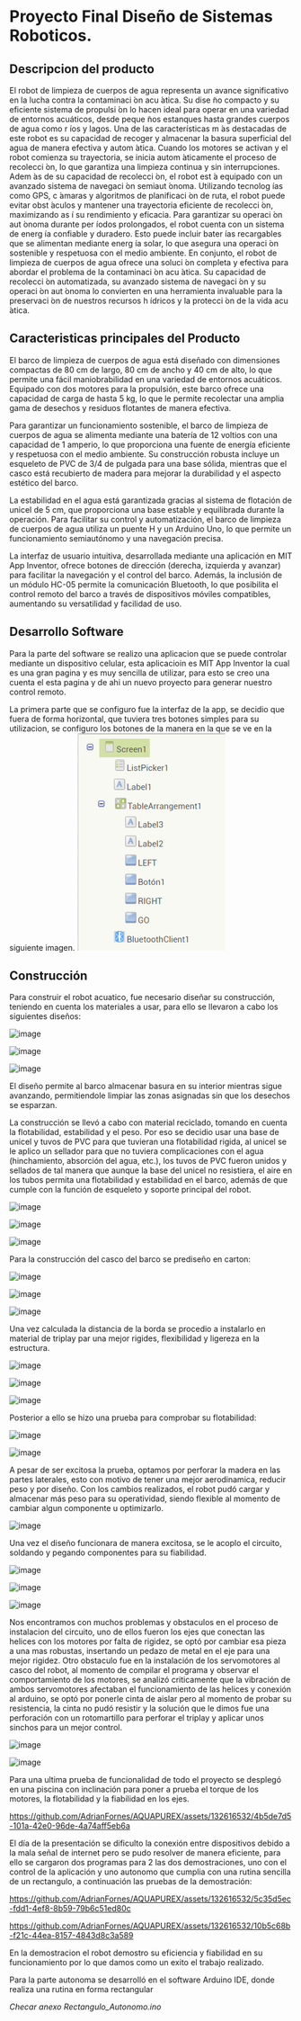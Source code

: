 # Proyecto Final Diseño de Sistemas Roboticos.
## Descripcion del producto  
El robot de limpieza de cuerpos de agua representa un avance significativo en la lucha contra la contaminaci ́on acu ́atica. Su dise ̃no compacto y su eficiente sistema de propulsi ́on lo hacen ideal para operar en una variedad de entornos acuáticos, desde peque ̃nos estanques hasta grandes cuerpos de agua como r ́ıos y lagos.
Una de las características m ́as destacadas de este robot es su capacidad de recoger y almacenar la basura superficial del agua de manera efectiva y autom ́atica. Cuando los motores se activan y el robot comienza su trayectoria, se inicia autom ́aticamente el proceso de recolecci ́on, lo que garantiza una limpieza continua y sin interrupciones.
Adem ́as de su capacidad de recolecci ́on, el robot est ́a equipado con un avanzado sistema de navegaci ́on semiaut ́onoma. Utilizando tecnolog ́ıas como GPS, c ́amaras y algoritmos de planificaci ́on de ruta, el robot puede evitar obst ́aculos y mantener una trayectoria eficiente de recolecci ́on, maximizando as ́ı su rendimiento y eficacia.
Para garantizar su operaci ́on aut ́onoma durante per ́ıodos prolongados, el robot cuenta con un sistema de energ ́ıa confiable y duradero. Esto puede incluir bater ́ıas recargables que se alimentan mediante energ ́ıa solar, lo que asegura una operaci ́on sostenible y respetuosa con el medio ambiente.
En conjunto, el robot de limpieza de cuerpos de agua ofrece una soluci ́on completa y efectiva para abordar el problema de la contaminaci ́on acu ́atica. Su capacidad de recolecci ́on automatizada, su avanzado sistema de navegaci ́on y su operaci ́on aut ́onoma lo convierten en una herramienta invaluable para la preservaci ́on de nuestros recursos h ́ıdricos y la protecci ́on de la vida acu ́atica.

## Caracteristicas principales del Producto

El barco de limpieza de cuerpos de agua está diseñado con dimensiones compactas de 80 cm de largo, 80 cm de ancho y 40 cm de alto, lo que permite una fácil maniobrabilidad en una variedad de entornos acuáticos. Equipado con dos motores para la propulsión, este barco ofrece una capacidad de carga de hasta 5 kg, lo que le permite recolectar una amplia gama de desechos y residuos flotantes de manera efectiva.

Para garantizar un funcionamiento sostenible, el barco de limpieza de cuerpos de agua se alimenta mediante una batería de 12 voltios con una capacidad de 1 amperio, lo que proporciona una fuente de energía eficiente y respetuosa con el medio ambiente. Su construcción robusta incluye un esqueleto de PVC de 3/4 de pulgada para una base sólida, mientras que el casco está recubierto de madera para mejorar la durabilidad y el aspecto estético del barco.

La estabilidad en el agua está garantizada gracias al sistema de flotación de unicel de 5 cm, que proporciona una base estable y equilibrada durante la operación. Para facilitar su control y automatización, el barco de limpieza de cuerpos de agua utiliza un puente H y un Arduino Uno, lo que permite un funcionamiento semiautónomo y una navegación precisa.

La interfaz de usuario intuitiva, desarrollada mediante una aplicación en MIT App Inventor, ofrece botones de dirección (derecha, izquierda y avanzar) para facilitar la navegación y el control del barco. Además, la inclusión de un módulo HC-05 permite la comunicación Bluetooth, lo que posibilita el control remoto del barco a través de dispositivos móviles compatibles, aumentando su versatilidad y facilidad de uso.

## Desarrollo Software

Para la parte del software se realizo una aplicacion que se puede controlar mediante un dispositivo celular, esta aplicacioin es MIT App Inventor la cual es una gran pagina y es muy sencilla de utilizar, para esto se creo una cuenta el esta pagina y de ahi un nuevo proyecto para generar nuestro control remoto.

La primera parte que se configuro fue la interfaz de la app, se decidio que fuera de forma horizontal, que tuviera tres botones simples para su utilizacion, se configuro los botones de la manera en la que se ve en la siguiente imagen.
![image](https://github.com/AdrianFornes/AQUAPUREX/blob/main/display%7B.png)
## Construcción

Para construir el robot acuatico, fue necesario diseñar su construcción, teniendo en cuenta los materiales a usar, para ello se llevaron a cabo los siguientes diseños:

![image](https://github.com/AdrianFornes/AQUAPUREX/assets/132616532/b4a5e557-83b7-408a-bd3f-e9bd4dfdaceb)

![image](https://github.com/AdrianFornes/AQUAPUREX/assets/132616532/f20f9dc7-dfef-427f-a46c-58bfabfa9c43)

![image](https://github.com/AdrianFornes/AQUAPUREX/assets/132616532/f6d26380-40df-42fc-b08b-a5e8947227e1)

El diseño permite al barco almacenar basura en su interior mientras sigue avanzando, permitiendole limpiar las zonas asignadas sin que los desechos se esparzan.

La construcción se llevó a cabo con material reciclado, tomando en cuenta la flotabilidad, estabilidad y el peso. Por eso se decidio usar una base de unicel y tuvos de PVC para que tuvieran una flotabilidad rigida, al unicel se le aplico un sellador para que no tuviera complicaciones con el agua (hinchamiento, absorción del agua, etc.), los tuvos de PVC fueron unidos y sellados de tal manera que aunque la base del unicel no resistiera, el aire en los tubos permita una flotabilidad y estabilidad en el barco, además de que cumple con la función de esqueleto y soporte principal del robot.

![image](https://github.com/AdrianFornes/AQUAPUREX/assets/132616532/006fdb55-a5c7-4b87-84ad-e37933bc2e44)

![image](https://github.com/AdrianFornes/AQUAPUREX/assets/132616532/76407911-970a-49b3-ba7f-8b87ce07fa32)

![image](https://github.com/AdrianFornes/AQUAPUREX/assets/132616532/6808818c-103e-40f9-a1f3-b78049e6fc0c)


Para la construcción del casco del barco se prediseño en carton:

![image](https://github.com/AdrianFornes/AQUAPUREX/assets/132616532/6f704687-1245-427f-9f8d-f3e35f656f46)

![image](https://github.com/AdrianFornes/AQUAPUREX/assets/132616532/fd8d7d39-64d1-4a31-a703-b88babdb1dff)

![image](https://github.com/AdrianFornes/AQUAPUREX/assets/132616532/1a7b56ce-25bc-4ee3-bbb1-96d40d791532)

Una vez calculada la distancia de la borda se procedio a instalarlo en material de triplay par una mejor rigides, flexibilidad y ligereza en la estructura.

![image](https://github.com/AdrianFornes/AQUAPUREX/assets/132616532/0bc6360e-7153-416e-91fe-c21c1ee71f0c)

![image](https://github.com/AdrianFornes/AQUAPUREX/assets/132616532/fd38489b-ae81-424e-aa26-b5e12dcf840a)

![image](https://github.com/AdrianFornes/AQUAPUREX/assets/132616532/d7fba821-790f-4bdf-89a9-cdb24172ffd4)

Posterior a ello se hizo una prueba para comprobar su flotabilidad:

![image](https://github.com/AdrianFornes/AQUAPUREX/assets/132616532/9b475e21-e0bc-40ca-9dfe-31d0747e7f2d)

![image](https://github.com/AdrianFornes/AQUAPUREX/assets/132616532/b42f04dc-fa21-43c8-89b9-9d50d536b2a7)

A pesar de ser excitosa la prueba, optamos por perforar la madera en las partes laterales, esto con motivo de tener una mejor aerodinamica, reducir peso y por diseño. Con los cambios realizados, el robot pudó cargar y almacenar más peso para su operatividad, siendo flexible al momento de cambiar algun componente u optimizarlo.

![image](https://github.com/AdrianFornes/AQUAPUREX/assets/132616532/427ae148-310e-4809-998c-b9eac3e8aa2f)

Una vez el diseño funcionara de manera excitosa, se le acoplo el circuito, soldando y pegando componentes para su fiabilidad.

![image](https://github.com/AdrianFornes/AQUAPUREX/assets/132616532/d77e6c90-6751-438d-9387-dfbb3f67ea89)

![image](https://github.com/AdrianFornes/AQUAPUREX/assets/132616532/b1b0206e-8d4f-476d-9b92-41e7f4a3f0b6)

![image](https://github.com/AdrianFornes/AQUAPUREX/assets/132616532/ef55d12a-1f83-41e9-86a9-717679c59e69)

Nos encontramos con muchos problemas y obstaculos en el proceso de instalacion del circuito, uno de ellos fueron los ejes que conectan las helices con los motores por falta de rigidez, se optó por cambiar esa pieza a una mas robustas, insertando un pedazo de metal en el eje para una mejor rigidez. Otro obstaculo fue en la instalación de los servomotores al casco del robot, al momento de compilar el programa y observar el comportamiento de los motores, se analizó criticamente que la vibración de ambos servomotores afectaban el funcionamiento de las helices y conexión al arduino, se optó por ponerle cinta de aislar pero al momento de probar su resistencia, la cinta no pudó resistir y la solución que le dimos fue una perforación con un rotomartillo para perforar el triplay y aplicar unos sinchos para un mejor control.

![image](https://github.com/AdrianFornes/AQUAPUREX/assets/132616532/5b647268-4942-41b8-98e7-f304931b4d43)

![image](https://github.com/AdrianFornes/AQUAPUREX/assets/132616532/ab04f92c-59e4-4e04-9ba2-10b960a47025)

Para una ultima prueba de funcionalidad de todo el proyecto se desplegó en una piscina con inclinación para poner a prueba el torque de los motores, la flotabilidad y la fiabilidad en los ejes.

https://github.com/AdrianFornes/AQUAPUREX/assets/132616532/4b5de7d5-101a-42e0-96de-4a74aff5eb6a

El día de la presentación se dificulto la conexión entre dispositivos debido a la mala señal de internet pero se pudo resolver de manera eficiente, para ello se cargaron dos programas para 2 las dos demostraciones, uno con el control de la aplicación y uno autonomo que cumplia con una rutina sencilla de un rectangulo, a continuación las pruebas de la demostración:

https://github.com/AdrianFornes/AQUAPUREX/assets/132616532/5c35d5ec-fdd1-4ef8-8b59-79b6c51ed80c

https://github.com/AdrianFornes/AQUAPUREX/assets/132616532/10b5c68b-f21c-44ea-8157-4843d8c3a589

En la demostracion el robot demostro su eficiencia y fiabilidad en su funcionamiento por lo que damos como un exito el trabajo realizado.

Para la parte autonoma se desarrolló en el software Arduino IDE, donde realiza una rutina en forma rectangular 

*Checar anexo Rectangulo_Autonomo.ino*












